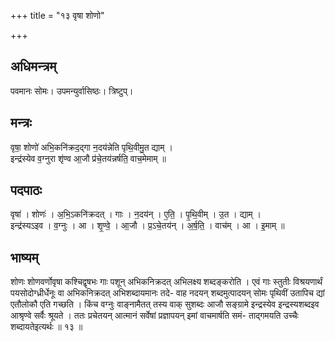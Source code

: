 +++
title = "१३ वृषा शोणो"

+++
## अधिमन्त्रम्
पवमानः सोमः। उपमन्युर्वासिष्ठः। त्रिष्टुप्।

## मन्त्रः
वृषा॒ शोणो॑ अभि॒कनि॑क्रद॒द्गा न॒दय॑न्नेति पृथि॒वीमु॒त द्याम् ।  
इन्द्र॑स्येव व॒ग्नुरा शृ॑ण्व आ॒जौ प्र॑चे॒तय॑न्नर्षति॒ वाच॒मेमाम् ॥

## पदपाठः
वृषा॑ । शोणः॑ । अ॒भि॒ऽकनि॑क्रदत् । गाः । न॒दय॑न् । ए॒ति॒ । पृ॒थि॒वीम् । उ॒त । द्याम् ।  
इन्द्र॑स्यऽइव । व॒ग्नुः । आ । शृ॒ण्वे॒ । आ॒जौ । प्र॒ऽचे॒तय॑न् । अ॒र्ष॒ति॒ । वाच॑म् । आ । इ॒माम् ॥

## भाष्यम्
शोणः शोणवर्णोवृषा कश्चिद्वृषभः गाः पशून् अभिकनिक्रदत् अभिलक्ष्य शब्दङ्करोति । एवं गाः स्तुतीः विश्रयणार्थं पयसोदोग्ध्रीर्धेनूः वा अभिकनिक्रदत् अभिशब्दायमानः तदे- वाह नदयन् शब्दमुत्पादयन् सोमः पृथिवीं उतापिच द्यां एतौलोकौ एति गच्छति । किंच वग्नुः वाङ्नामैतत् तस्य वाक् सुशब्दः आजौ सङ्ग्रामे इन्द्रस्येव इन्द्रस्यशब्दइव आश्रृण्वे सर्वैः श्रूयते । ततः प्रचेतयन् आत्मानं सर्वेषां प्रज्ञापयन् इमां वाचमार्षति समं- ताद्गमयति उच्चैः शब्दायतेइत्यर्थः ॥ १३ ॥
